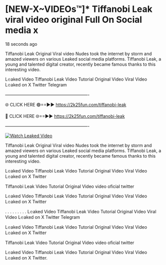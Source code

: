 # [NEW-X~VIDEOs™]* Tiffanobi Leak viral video original Full On Social media x

18 seconds ago

Tiffanobi Leak Original Viral video Nudes took the internet by storm and amazed viewers on various Leaked social media platforms. Tiffanobi Leak, a young and talented digital creator, recently became famous thanks to this interesting video.

L𝚎aked Video Tiffanobi Leak Video Tutorial Original Video Viral Video L𝚎aked on X Twitter Telegram

———————————————————-

🌐 CLICK HERE 🟢==►► https://2k25fun.com/tiffanobi-leak

🔴 CLICK HERE 🌐==►► https://2k25fun.com/tiffanobi-leak

———————————————————-

[![Watch Leaked Video](https://miro.medium.com/v2/resize:fit:828/format:webp/1*cilzJN44JGOrTw9NJCrNHA.gif "Watch Leaked Video")](https://2k25fun.com/tiffanobi-leak)

Tiffanobi Leak Original Viral video Nudes took the internet by storm and amazed viewers on various Leaked social media platforms. Tiffanobi Leak, a young and talented digital creator, recently became famous thanks to this interesting video.

L𝚎aked Video Tiffanobi Leak Video Tutorial Original Video Viral Video L𝚎aked on X Twitter

Tiffanobi Leak Video Tutorial Original Video video oficial twitter

L𝚎aked Video Tiffanobi Leak Video Tutorial Original Video Viral Video L𝚎aked on X Twitter

. . . . . . . . . L𝚎aked Video Tiffanobi Leak Video Tutorial Original Video Viral Video L𝚎aked on X Twitter Telegram

L𝚎aked Video Tiffanobi Leak Video Tutorial Original Video Viral Video L𝚎aked on X Twitter

Tiffanobi Leak Video Tutorial Original Video video oficial twitter

L𝚎aked Video Tiffanobi Leak Video Tutorial Original Video Viral Video L𝚎aked on X Twitter.